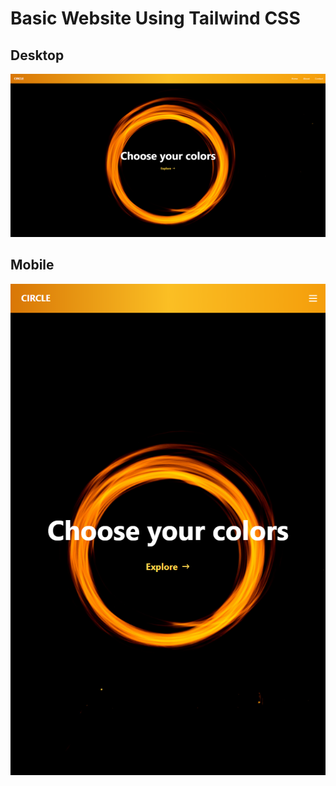 # Basic Website Using Tailwind CSS

## Desktop
![Desktop version](public/images/desktop.png "Desktop version")

## Mobile
![Mobile version](public/images/mobile.png "Mobile version")